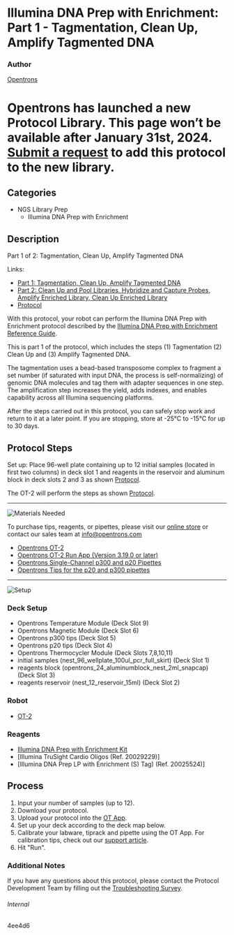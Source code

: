 # Illumina DNA Prep with Enrichment: Part 1 - Tagmentation, Clean Up, Amplify Tagmented DNA

### Author
[Opentrons](https://opentrons.com/)


# Opentrons has launched a new Protocol Library. This page won’t be available after January 31st, 2024. [Submit a request](https://docs.google.com/forms/d/e/1FAIpQLSdYYp9QCKow4nn0KlCVsMS3HX0eJ0N9O7-erajKvcpT0lWbSg/viewform) to add this protocol to the new library.

## Categories
* NGS Library Prep
     * Illumina DNA Prep with Enrichment

## Description
Part 1 of 2: Tagmentation, Clean Up, Amplify Tagmented DNA

Links:
* [Part 1: Tagmentation, Clean Up, Amplify Tagmented DNA](http://protocols.opentrons.com/protocol/4ee4d6)
* [Part 2: Clean Up and Pool Libraries, Hybridize and Capture Probes, Amplify Enriched Library, Clean Up Enriched Library](http://protocols.opentrons.com/protocol/4ee4d6-part2)
* [Protocol](https://s3.amazonaws.com/pf-upload-01/u-4256/0/2021-03-24/dw03wwr/Opentron%20protocol.docx)

With this protocol, your robot can perform the Illumina DNA Prep with Enrichment protocol described by the [Illumina DNA Prep with Enrichment Reference Guide](https://support.illumina.com/sequencing/sequencing_kits/illumina-dna-prep-with-enrichment/documentation.html).

This is part 1 of the protocol, which includes the steps (1) Tagmentation (2) Clean Up and (3) Amplify Tagmented DNA.

The tagmentation uses a bead-based transposome complex to fragment a set number (if saturated with input DNA, the process is self-normalizing) of genomic DNA molecules and tag them with adapter sequences in one step. The amplification step increases the yield, adds indexes, and enables capability across all Illumina sequencing platforms.

After the steps carried out in this protocol, you can safely stop work and return to it at a later point. If you are stopping, store at -25°C to -15°C for up to 30 days.

## Protocol Steps

Set up: Place 96-well plate containing up to 12 initial samples (located in first two columns) in deck slot 1 and reagents in the reservoir and aluminum block in deck slots 2 and 3 as shown [Protocol](https://s3.amazonaws.com/pf-upload-01/u-4256/0/2021-03-24/dw03wwr/Opentron%20protocol.docx).

The OT-2 will perform the steps as shown [Protocol](https://s3.amazonaws.com/pf-upload-01/u-4256/0/2021-03-24/dw03wwr/Opentron%20protocol.docx).

---
![Materials Needed](https://s3.amazonaws.com/opentrons-protocol-library-website/custom-README-images/001-General+Headings/materials.png)

To purchase tips, reagents, or pipettes, please visit our [online store](https://shop.opentrons.com/) or contact our sales team at [info@opentrons.com](mailto:info@opentrons.com)

* [Opentrons OT-2](https://shop.opentrons.com/collections/ot-2-robot/products/ot-2)
* [Opentrons OT-2 Run App (Version 3.19.0 or later)](https://opentrons.com/ot-app/)
* [Opentrons Single-Channel p300 and p20 Pipettes](https://shop.opentrons.com/collections/ot-2-pipettes/products/single-channel-electronic-pipette)
* [Opentrons Tips for the p20 and p300 pipettes](https://shop.opentrons.com/collections/opentrons-tips)

---
![Setup](https://s3.amazonaws.com/opentrons-protocol-library-website/custom-README-images/001-General+Headings/Setup.png)

### Deck Setup
* Opentrons Temperature Module (Deck Slot 9)
* Opentrons Magnetic Module (Deck Slot 6)
* Opentrons p300 tips (Deck Slot 5)
* Opentrons p20 tips (Deck Slot 4)
* Opentrons Thermocycler Module (Deck Slots 7,8,10,11)
* initial samples (nest_96_wellplate_100ul_pcr_full_skirt) (Deck Slot 1)
* reagents block (opentrons_24_aluminumblock_nest_2ml_snapcap) (Deck Slot 3)
* reagents reservoir (nest_12_reservoir_15ml) (Deck Slot 2)

### Robot
* [OT-2](https://opentrons.com/ot-2)

### Reagents
* [Illumina DNA Prep with Enrichment Kit](https://support.illumina.com/sequencing/sequencing_kits/illumina-dna-prep-with-enrichment/documentation.html)
* [Illumina TruSight Cardio Oligos (Ref. 20029229)]
* [Illumina DNA Prep LP with Enrichment (S) Tag) (Ref. 20025524)]

## Process
1. Input your number of samples (up to 12).
2. Download your protocol.
3. Upload your protocol into the [OT App](https://opentrons.com/ot-app).
4. Set up your deck according to the deck map below.
5. Calibrate your labware, tiprack and pipette using the OT App. For calibration tips, check out our [support article](https://support.opentrons.com/ot-2/getting-started-software-setup/deck-calibration).
6. Hit "Run".

### Additional Notes
If you have any questions about this protocol, please contact the Protocol Development Team by filling out the [Troubleshooting Survey](https://protocol-troubleshooting.paperform.co/).

###### Internal
4ee4d6

